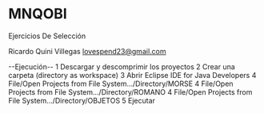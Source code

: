 # MNQOBI
Ejercicios De Selección

Ricardo Quini Villegas 
lovespend23@gmail.com

--Ejecución-- 
1 Descargar y descomprimir los proyectos
2 Crear una carpeta (directory as workspace)
3 Abrir Eclipse IDE for Java Developers
4 File/Open Projects from File System.../Directory/MORSE
4 File/Open Projects from File System.../Directory/ROMANO
4 File/Open Projects from File System.../Directory/OBJETOS
5 Ejecutar
